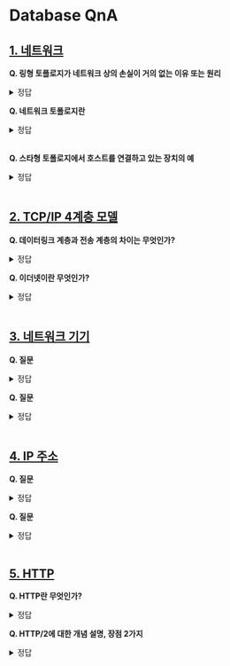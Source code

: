 # Database QnA

## [1. 네트워크](https://github.com/DE-multi/CS_study/blob/main/Network/1.%20%EB%84%A4%ED%8A%B8%EC%9B%8C%ED%81%AC%EA%B8%B0%EC%B4%88.md)  
  
**Q. 링형 토플로지가 네트워크 상의 손실이 거의 없는 이유 또는 원리**  
<details>
<summary>정답</summary>
<br>  

</details>

**Q. 네트워크 토폴로지란**    
<details>
<summary>정답</summary>
<br>

</details>
<br>

**Q. 스타형 토폴로지에서 호스트를 연결하고 있는 장치의 예**    
<details>
<summary>정답</summary>
<br>

</details>
<br>

## [2. TCP/IP 4계층 모델](https://github.com/DE-multi/CS_study/blob/main/Network/2.%20TCP_IP%204%EA%B3%84%EC%B8%B5%20%EB%AA%A8%EB%8D%B8.md)

**Q. 데이터링크 계층과 전송 계층의 차이는 무엇인가?**  
<details>
<summary>정답</summary>
<br>
  
  **데이터링크 계층**
  - 물리 계층과 네트워크 계층 사이에서 중간 다리 역할, 소프웨어와 하드웨어를 연결
  - 직접 연결된 서로 다른 2개의 네트워크 장치 간의 데이터 전송을 담당하는 계층
  - 프레임이라는 데이터 단위로 전송이 이루어진다.
  - MAC, LLC
  - 흐름제어, 오류제어, 회선제어 기능 제공
  
  **전송 계층**
  - 애플리케이션과 인터넷 계층 사이의 데이터가 전달 될 때 중계 역할
  - 송신자와 수신자를 연결하는 통신 서비스 제공
  - 패킷이라는 데이터 단위로 전송이 이루어진다.
  - TCP, UDP
  - 연결 지향 데이터 스트림 지원, 신뢰성
  - 흐름제어, 오류제어 기능 제공
  
  **두 계층 간의 오류제어, 흐름제어 차이**
  - 데이터링크 계층에서는 논리적으로 1:1로 연결 호스트 사이의 전송, 직접 묶여있는 호스트-노드 또는 노드-노드 사이에서 오류 제어, 흐름 제어를 제공
  - 전송 계층에서는 논리적으로 1:1로 연결된 송신과 수신 호스트 사이의 전송, End to End로 양 끝에 있는 호스트 사이에서 오류 제어, 흐름 제어
  


</details>

**Q. 이더넷이란 무엇인가?**  
<details>
<summary>정답</summary>  
<br>
  
  **특징**
  - 이더넷은 로컬 환경의 컴퓨터 및 기타 장치들을 네트워크에 연결하기 위해 개발된 통신 표준이다.
  - LAN(Local Area Network)을 위해 개발된 근거리 유선 네트워크 통신망 기술로 IEEE 802.3 표준으로 정의되어 있다.
  - CSMA/CD 프로토콜 사용 : 반이중화 통신으로 호스트가 채널 상태 감시하며 충돌 회피하는 네트워킹 방식
  
  **장점**
  - 적은 용량의 데이터를 전송할 때 성능이 우수하다
  - 네트워크 구조가 단순하고 설치 비용이 저렴하고 관리가 쉽다
  
  **단점**
  - 네트워크 사용 시에 신호 때문에 충돌 발생
  - 충돌 발생 시 네트워크 지연 발생
  - 부하가 증가하면 충돌 횟수도 증가
  
  

</details>
<br>
  
## [3. 네트워크 기기](https://github.com/DE-multi/CS_study/blob/main/Network/3.%20%EB%84%A4%ED%8A%B8%EC%9B%8C%ED%81%AC%20%EA%B8%B0%EA%B8%B0.md)
  
**Q. 질문**  
<details>
<summary>정답</summary>
<br>
  

</details>

**Q. 질문**  
<details>
<summary>정답</summary>
<br>


</details>
<br>
  
## [4. IP 주소]()
  
**Q. 질문**  
<details>
<summary>정답</summary>
<br>


</details>

**Q. 질문**  
<details>
<summary>정답</summary>
<br>


</details>
<br>

## [5. HTTP](https://github.com/DE-multi/CS_study/blob/main/Network/5.%20HTTP.md)
  
**Q. HTTP란 무엇인가?**  
<details>
<summary>정답</summary>
<br>
  
  **개념**
  - HTTP는 Hyper Text Transfer Protocol의 약자로 웹 상에서 데이터를 전송하기 위한 프로토콜이다.
  - 요청과 응답의 방식으로 작동한다.
  - 연결 상태를 유지하지 않는 비연결성 프로토콜이다.
  - TCP/IP를 이용하는 응용프로토콜이다.  
  
  **장점**
  - 이해하기 쉽고, 간단하다.
  - 확장이 용이하다.
  - 무상태, 비연결성으로 빠르고 가벼운 통신 가능
  
  **발전과정**
  - HTTP/0.9 : GET 메서드만 존재, HTML파일만 전송가능, 응답형태는 파일 자체로 응답
  - HTTP/1.0 : 버전정보 및 상태코드 추가, 헤더 개념 추가
  - HTTP/1.1 : 일정시간 연결유지, Pipelining 기능 추가
  - HTTP/2 : 바이너리 프로토콜, 멀티스트림, 우선순위 설정가능, 헤더압축, 서버푸시
  - HTTP/3 : Google에서 개발한 QUIC 기반으로 동작, UDP 기반


</details>

**Q. HTTP/2에 대한 개념 설명, 장점 2가지**  
<details>
<summary>정답</summary>
<br>
  
  **개념**  
  HTTP/2는 HTTP/1.n 보다 지연 시간을 줄이고 응답 시간을 더 빠르게 할 수 있게 되었으며 멀티스트림, 리소스 우선순위 설정, 서버푸시, 헤더압축 등의 기능이 추가되어 HTTP/1.n버전의 성능을 개선한 프로토콜이다.
  
  **장점**
  - 여러개의 스트림을 사용하여 송수신하기 때문에 더 빠르게 송수신이 가능해졌으며, 특정 패킷이 손실되어도 다른 스트림은 이상없이 동작할 수 있다.
  - 클라이언트가 요청하지 않아도 서버에서 필요하다고 판단되는 파일을 미리 푸시해 줄 수 있어 성능면에서 우수하다.

</details>
